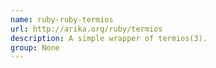 ```yaml
---
name: ruby-ruby-termios
url: http://arika.org/ruby/termios
description: A simple wrapper of termios(3).
group: None
---
```

